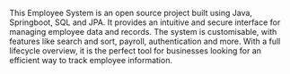 This Employee System is an open source project built using Java, 
Springboot, SQL and JPA. It provides an intuitive and secure interface for managing employee data and records. 
The system is customisable, with features like search and sort, payroll, authentication and more.
With a full lifecycle overview, it is the perfect tool for businesses looking for an efficient way to track employee information.